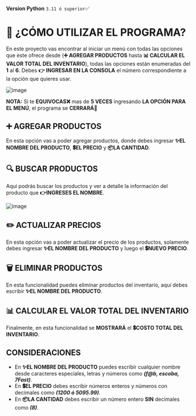 **Version Python** `3.11 ó superior`✅

# 🚀 ¿CÓMO UTILIZAR EL PROGRAMA?
En este proyecto vas encontrar al iniciar un menú con todas las opciones que este ofrece desde (**➕ AGREGAR PRODUCTOS** hasta **📊 CALCULAR EL VALOR TOTAL DEL INVENTARIO**), todas las opciones están enumeradas del **1** al **6**.
Debes **👉 INGRESAR EN LA CONSOLA** el número correspondiente a la opción que quieres usar.

![image](https://github.com/user-attachments/assets/4ee36be3-3e29-4ec9-b6fd-1102507d9be4)

**NOTA:** Si te **EQUIVOCAS❌** mas de **5 VECES** ingresando **LA OPCIÓN PARA EL MENÚ**, el programa se **CERRARÁ👋** 

## ➕ AGREGAR PRODUCTOS
En esta opción vas a poder agregar productos, donde debes ingresar **✨EL NOMBRE DEL PRODUCTO**, **💲EL PRECIO** y **📦LA CANTIDAD**.

## 🔍 BUSCAR PRODUCTOS
Aquí podrás buscar los productos y ver a detalle la información del producto que **👉INGRESES EL NOMBRE**.

![image](https://github.com/user-attachments/assets/9209ddfb-3332-4d7a-9c24-cad345fabb4a)

## ✏️ ACTUALIZAR PRECIOS
En esta opción vas a poder actualizar el precio de los productos, solamente debes ingresar **✨EL NOMBRE DEL PRODUCTO** y luego el **💲NUEVO PRECIO**.

## 🗑️ ELIMINAR PRODUCTOS
En esta funcionalidad puedes eliminar productos del inventario, aquí debes escribir **✨EL NOMBRE DEL PRODUCTO**.

## 📊 CALCULAR EL VALOR TOTAL DEL INVENTARIO
Finalmente, en esta funcionalidad se **MOSTRARÁ** el **💲COSTO TOTAL DEL INVENTARIO**.

## CONSIDERACIONES
- En **✨EL NOMBRE DEL PRODUCTO** puedes escribir cualquier nombre desde caracteres especiales, letras y números como ***(f@b, escoba, 7Fast)***.
- En **💲EL PRECIO** debes escribir números enteros y números con decimales como ***(1200 ó 5095.99)***.
- En **📦LA CANTIDAD** debes escribir un número entero **SIN** decimales como ***(8)***.
